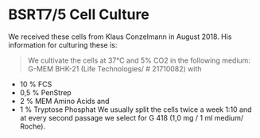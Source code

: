 # BSRT7/5 Cell Culture

We received these cells from Klaus Conzelmann in August 2018.  His information for culturing these is:

> We cultivate the cells at 37°C and 5% CO2 in the following medium:
G-MEM BHK-21 (Life Technologies/ # 21710082) with
- 10 % FCS
- 0,5 % PenStrep
- 2 % MEM Amino Acids and
- 1 % Tryptose Phosphat
We usually split the cells twice a week 1:10 and at every second passage we select for G 418 (1,0 mg / 1 ml medium/ Roche). 

